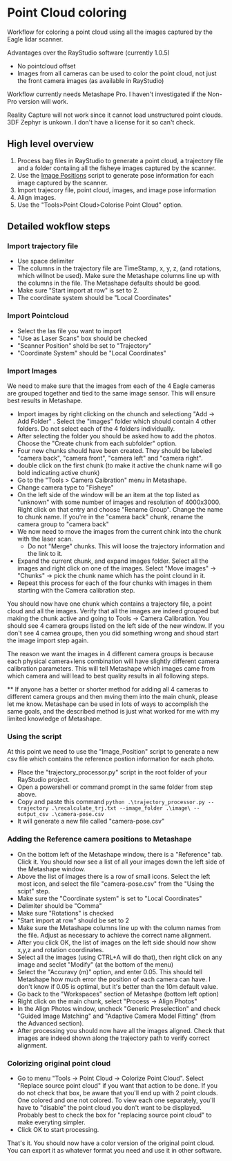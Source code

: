 # Point Cloud coloring

Workflow for coloring a point cloud using all the images captured by the Eagle lidar scanner.

Advantages over the RayStudio software (currently 1.0.5)
- No pointcloud offset
- Images from all cameras can be used to color the point cloud, not just the front camera images (as available in RayStudio)

Workflow currently needs Metashape Pro. I haven't investigated if the Non-Pro version will work.  
 
Reality Capture will not work since it cannot load unstructured point clouds.
3DF Zephyr is unkown. I don't have a license for it so can't check.

## High level overview

1. Process bag files in RayStudio to generate a point cloud, a trajectory file and a folder contaiing all the fisheye images captured by the scanner.
2. Use the [Image Positions](https://github.com/0ut5ider/Eagle_Scanner_Misc/tree/main/image_positions) script to generate pose information for each image captured by the scanner.
3. Import trajecory file, point cloud, images, and image pose information
4. Align images.
5. Use the "Tools>Point Cloud>Colorise Point Cloud" option.

## Detailed wokflow steps

### Import trajectory file
- Use space delimiter
- The columns in the trajectory file are TimeStamp, x, y, z, (and rotations, which willnot be used). Make sure the Metashape columns line up with the columns in the file. The Metashape defaults should be good.
- Make sure "Start import at row" is set to 2.
- The coordinate system should be "Local Coordinates"

### Import Pointcloud
- Select the las file you want to import
- "Use as Laser Scans" box should be checked
- "Scanner Position" shold be set to "Trajectory"
- "Coordinate System" should be "Local Coordinates"

### Import Images
We need to make sure that the images from each of the 4 Eagle cameras are grouped together and tied to the same image sensor. This will ensure best results in Metashape.
- Import images by right clicking on the chunch and selectiong "Add -> Add Folder" . Select the "images" folder which should contain 4 other folders. Do not select each of the 4 folders individually.
- After selecting the folder you should be asked how to add the photos. Choose the "Create chunk from each subfolder" option.
- Four new chunks should have been created. They should be labeled "camera back", "camera front", "camera left" and "camera right".
- double click on the first chunk (to make it active the chunk name will go bold indicating active chunk)
- Go to the "Tools > Camera Caibration" menu in Metashape.
- Change camera type to "Fisheye"
- On the left side of the window will be an item at the top listed as "unknown" with some number of images and resolution of 4000x3000. Right click on that entry and choose "Rename Group". Change the name to chunk name. If you're in the "camera back" chunk, rename the camera group to "camera back"
- We now need to move the images from the current chink into the chunk with the laser scan.
  - Do not "Merge" chunks. This will loose the trajectory information and the link to it.
- Expand the current chunk, and expand images folder. Select all the images and right click on one of the images. Select "Move images" -> "Chunks" -> pick the chunk name which has the point clound in it. 
- Repeat this process for each of the four chunks with images in them starting with the Camera calibration step.

You should now have one chunk which contains a trajectory file, a point cloud and all the images. Verify that all the images are indeed grouped but making the chunk active and going to Tools -> Camera Calibration. You should see 4 camera groups listed on the left side of the new window. If you don't see 4 camea groups, then you did something wrong and shoud start the image import step again.

The reason we want the images in 4 different camera groups is because each physical camera+lens combination will have slightly different camera calibration parameters. This will tell Metashape which images came from which camera and will lead to best quality results in all following steps.

** If anyone has a better or shorter method for adding all 4 cameras to different camera groups and then mving them into the main chunk, please let me know. Metashape can be used in lots of ways to accomplish the same goals, and the described method is just what worked for me with my limited knowledge of Metashape.

### Using the script
At this point we need to use the "Image_Position" script to generate a new csv file which contains the reference postion information for each photo.

- Place the "trajectory_processor.py" script in the root folder of your RayStudio project.
- Open a powershell or command prompt in the same folder from step above.
- Copy and paste this command `python .\trajectory_processor.py --trajectory .\recalculate_trj.txt --image_folder .\image\ --output_csv .\camera-pose.csv`
- It will generate a new file called "camera-pose.csv"

### Adding the Reference camera positions to Metashape
- On the bottom left of the Metashape window, there is a "Reference" tab. Click it. You should now see a list of all your images down the left side of the Metashape window.
- Above the list of images there is a row of small icons. Select the left most icon, and select the file "camera-pose.csv" from the "Using the scipt" step.
- Make sure the "Coordinate system" is set to "Local Coordinates"
- Delimiter should be "Comma"
- Make sure "Rotations" is checked
- "Start import at row" should be set to 2
- Make sure the Metashape columns line up with the column names from the file. Adjust as necessary to achieve the correct name alignment.
- After you click OK, the list of images on the left side should now show x,y,z and rotation coordinates.
- Select all the images  (using CTRL+A will do that), then right click on any image and seclet "Modify" (at the bottom of the menu)
- Select the "Accuravy (m)" option, and enter 0.05. This should tell Metashape how much error the position of each camera can have. I don't know if 0.05 is optimal, but it's better than the 10m default value.
- Go back to the "Workspaces" section of Metashpe (bottom left option)
- Right click on the main chunk, select "Process -> Align Photos"
- In the Align Photos window, uncheck "Generic Preselection" and check "Guided Image Matching" and "Adaptive Camera Model Fitting" (from the Advanced section). 
- After processing you should now have all the images aligned. Check that images are indeed shown along the trajectory path to verify correct alignment.

### Colorizing original point cloud
- Go to menu "Tools -> Point Cloud -> Colorize Point Cloud". Select "Replace source point cloud" if you want that action to be done. If you do not check that box, be aware that you'll end up with 2 point clouds. One colored and one not colored. To view each one separately, you'll have to "disable" the point cloud you don't want to be displayed.
 Probably best to check the box for "replacing source point cloud" to make everyting simpler.
- Click OK to start processing.


That's it. You should now have a color version of the original point cloud.
You can export it as whatever format you need and use it in other software.